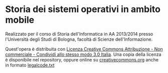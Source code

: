 Storia dei sistemi operativi in ambito mobile
===================================================

Realizzato per il corso di Storia dell'Informatica in AA 2013/2014 presso l'Università degli Studi di Bologna, facoltà di Scienze dell'Informazione.

Quest'opera è distribuita con [Licenza Creative Commons Attribuzione - Non commerciale - Condividi allo stesso modo 3.0 Italia](http://creativecommons.org/licenses/by-nc-sa/3.0/it/).
Una copia della licenza è disponibile nel repository, oppure online su [creativecommons.org](http://creativecommons.org/licenses/by-nc-sa/3.0/it/legalcode) anche in formato [legalcode.txt](http://creativecommons.org/licenses/by-nc-sa/3.0/legalcode.txt)
